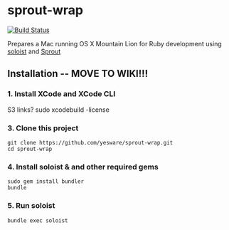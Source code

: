 # sprout-wrap

[![Build Status](https://travis-ci.org/pivotal-sprout/sprout-wrap.png?branch=master)](https://travis-ci.org/pivotal-sprout/sprout-wrap)

Prepares a Mac running OS X Mountain Lion for Ruby development using [soloist](https://github.com/mkocher/soloist) and [Sprout](https://github.com/pivotal-sprout/sprout)

## Installation -- MOVE TO WIKI!!!

### 1. Install XCode and XCode CLI

S3 links?
sudo xcodebuild -license
  
### 3. Clone this project
  
    git clone https://github.com/yesware/sprout-wrap.git
    cd sprout-wrap
  
### 4. Install soloist & and other required gems

    sudo gem install bundler
    bundle

### 5. Run soloist
  
    bundle exec soloist
